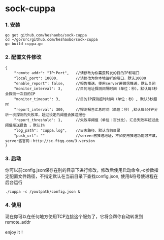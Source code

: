 # sock-cuppa

### 1. 安装

```
go get github.com/heshaobo/sock-cuppa
cd ~/go/src/github.com/heshaobo/sock-cuppa
go build cuppa.go
```

### 2. 配置文件修改

```
{
    "remote_addr": "IP:Port",   //请修改为你需要转发的目的IP和端口
    "local_port": 10000,        //请修改为你本地监听的端口，默认10000
    "enable_report": false,     //报告推送，使用server酱微信推送，默认关闭
    "monitor_interval": 3,      //目的地址探测间隔时间（单位：秒），默认每3秒会探测一次目的IP
    "monitor_timeout": 3,       //目的IP探测超时时间（单位：秒）, 默认3秒超时
    "report_interval": 300,     //探测报告汇总时间（单位：秒）,默认每5分钟分析一次探测的失败率，超过设定的阈值会推送报告
    "report_threshold": 1,      //失败率阈值（单位：百分比），汇总失败率超过此阈值推送报告 ，默认1%
    "log_path": "cuppa.log",    //日志路径，默认当前目录
    "push_url": ""              //server酱推送地址，不如使用推送功能可不填，server酱官网：http://sc.ftqq.com/3.version
}
```

### 3. 启动
你可以前config.json保存在别的目录下进行修改，修改后使用启动命令,-c参数指定配置文件路径，不指定默认在当前目录下查找config.json, 使用&符号使进程在后台运行
```
./cuppa -c /youtpath/config.json &
```

### 4. 使用
现在你可以在任何地方使用TCP连接这个服务了，它将会帮你自动转发到remote_addr

enjoy it！
